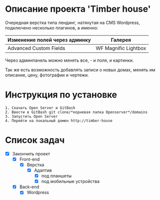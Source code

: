 # Описание проекта 'Timber house'

Очередная верстка типа лендинг, натянутая на CMS Wordpress, подключено несколько плагинов, а именно:

|  Изменение полей через админку | Галерея |
|----------------|:---------:|
| Advanced Custom Fields | WF Magnific Lightbox |

Через админпанель можно менять все, - и поля, и картинки.

Так же есть возможность добавлять записи о новых домах, менять им описание, цену, фотографии и чертежи.

# Инструкция по установке
	1. Скачать Open Server и GitBash
	2. Ввести в GitBash git clone/*корневая папка Openserver*/domains
	3. Запустить Open Server
	4. Перейти на локальный домен http://timber-house

# Список задач
- [X] Закончить проект
    - [X] Front-end
        - [X] Верстка
            - [X] Адаптив
                - [X] под планшеты
                - [X] под мобильные устройства
    - [X] Back-end
        - [X] Wordpress
